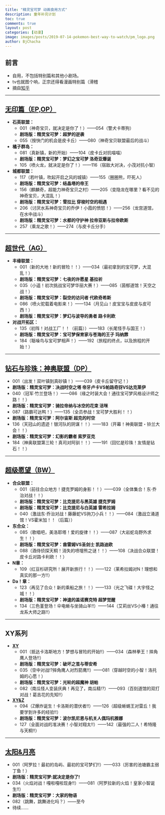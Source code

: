 ```yaml
---
title: "精灵宝可梦 动画食用方式"
description: 童年补完计划
toc: true
comments: true
layout: post
categories: [动漫]
image: images/posts/2019-07-14-pokemon-best-way-to-watch/pm_logo.png
author: BjChacha
---
```


## 前言
* 自用，不包括特别篇和其他小剧场。
* tv也就图个响，正宗还得看漫画特别篇（滑稽
* 摘自[知乎](https://www.zhihu.com/question/40409084)

---
## **[无印篇（EP,OP）](https://www.bilibili.com/bangumi/play/ep97641)**
* **石英联盟：**
  * 001（神奇宝贝，就决定是你了！）——054（警犬卡蒂狗）
  * **剧场版：精灵宝可梦：超梦的逆袭**
  * 055（按快门的机会是皮卡丘）——080（神奇宝贝联盟最后的战斗）
* **橘子群岛：**
  * 081（真新镇，新的开始）——104（皮卡丘对抗喵喵）
  * **剧场版：精灵宝可梦：梦幻之宝可梦 洛奇亚爆诞**
  * 105（喷火龙，就决定是你了！）——116（宿敌大对决，小茂对抗小智）
* **城都联盟：**
  * 117（若叶镇，吹起开启之风的城镇）——155（圈圈熊，吓死人）
  * **剧场版：精灵宝可梦：结晶塔的帝王**
  * 156（麒麟奇，超能力神奇宝贝之村）——205（变隐龙在哪里？看不见的神奇宝贝，大混乱！）
  * **剧场版：精灵宝可梦：雪拉比 穿梭时空的相遇**
  * 206（讨厌水系神奇宝贝的乔伊！小霞的愤怒！）——256（龙宫道馆，在水中战斗）
  * **剧场版：精灵宝可梦：水都的守护神 拉帝亚斯与拉帝欧斯**
  * 257（乘龙之歌！）——274（与皮卡丘分手）

---
## **[超世代（AG）](https://www.bilibili.com/bangumi/play/ss6161)**
* **丰缘联盟：**
  * 001（新的大地！新的冒险！！）——034（最初拿到的宝可梦，大混乱！）
  * **剧场版：精灵宝可梦：七夜的许愿星 基拉祈**
  * 035（小遥！初次挑战宝可梦华丽大赛！）——085（茵郁道馆！天空之战！）
  * **剧场版：精灵宝可梦：裂空的访问者 代欧奇希斯**
  * 086（喷火驼载着电影来！）——134（月见山！皮宝宝与皮皮与皮可西！）
  * **剧场版：精灵宝可梦：梦幻与波导的勇者 路卡利欧**
* **对战开拓区：**
  * 135（初阵！对战工厂！！（前篇））——183（长尾怪手与国王！）
  * **剧场版：精灵宝可梦：宝可梦保育家与苍海的王子 玛纳霏**
  * 184（聒噪鸟与宝可梦相声！）——192（旅程的终点，以及旅程的开始！）

---
## **[钻石与珍珠：神奥联盟（DP）](https://www.bilibili.com/bangumi/play/ss6162)**
* 001（出发！双叶镇到真砂镇！）——039（皮卡丘留守记！）
* **剧场版：精灵宝可梦：决战时空之塔 帝牙卢卡VS帕路奇犽VS达克莱伊**
* 040（冠军·竹兰登场！）——086（缘之时装大会！通往宝可梦风格设计师之路！！）
* **剧场版：精灵宝可梦：骑拉帝纳与冰空的花束 洁咪**
* 087（路霸可达鸭！）——135（全员参战！宝可梦大胜利！！）
* **剧场版：精灵宝可梦：阿尔宙斯 超克的时空**
* 136（天冠山的遗迹！银河队的阴谋！！）——183（开幕！神奥联盟・铃兰大会！！）
* **剧场版：精灵宝可梦：幻影的霸者 索罗亚克**
* 184（神奥联盟第三轮！真司对阿驯！！）——191（回忆是珍珠！友情是钻石！！）

---
## **[超级愿望（BW）](https://www.bilibili.com/bangumi/play/ss6164)**
* **合众联盟：**
  * 001（前往合众地方！捷克罗姆的身影！！）——039（全体集合！东·乔治对战！！）
  * **剧场版：精灵宝可梦：比克提尼与黑英雄 捷克罗姆**
  * **剧场版：精灵宝可梦：比克提尼与白英雄 雷希拉姆**
  * 040（激战东·乔治对战！藤藤蛇VS驹刀小兵！！）——084（激战立涌道馆！VS霍米加！！（后篇））
* **东合众：**
  * 085（歌唱吧，美洛耶塔！爱的旋律！！）——087（大岩蛇岛野外求生！！）
  * **剧场版：精灵宝可梦：酋雷姆VS圣剑士 凯路迪欧**
  * 088（酒侍侦探天桐！消失的喷嚏熊之谜！！）——108（决战合众联盟！皮卡丘对路卡利欧！！）
* **N章：**
  * 109（红豆杉研究所！展开新旅行！！）——122（莱希拉姆对N！理想和真实的那一方!!）
* **Da！章：**
  * 123（再见了合众！新的乘船之旅！！）——133（光之飞碟！大宇怪之城！！）
  * **剧场版：精灵宝可梦：神速的盖诺赛克特 超梦觉醒**
  * 134（三色堇登场！伞电蜥与坐骑山羊!!）——144（艾莉丝VS小椿！通往龙系大师之路!!）

---
## **XY系列**
* **[XY](https://www.bilibili.com/bangumi/play/ss5762)**
  * 001（抵达卡洛斯地方！梦想与冒险的开始!!）——034（森林拳王！摔角鹰人登场!!）
  * **剧场版：精灵宝可梦：破坏之茧与蒂安希**
  * 035（空中对战!?摔角鹰人对烈箭鹰!!）——081（穿越时空的小智！洛托姆的心愿！）
  * **剧场版：精灵宝可梦：光轮的超魔神 胡帕**
  * 082（南瓜怪人变装庆典！再见了，南瓜精!?）——093（百刻道馆的双打对战！葛吉花的先知!!）
* **[XY&Z](https://www.bilibili.com/bangumi/play/ss5692)**
  * 094（Z爆炸诞生！卡洛斯的潜伏者!!）——126（超级蜥蜴王对雷丘！我要学到许多的经验!!）
  * **剧场版：精灵宝可梦：波尔凯尼恩与机关人偶玛机雅娜**
  * 127（全面对战的准决赛！小智对翔太!!）——142（最强的二人！希特隆与天桐!!）

---
## **[太阳&月亮](https://www.bilibili.com/bangumi/play/ss5707)**
* 001（阿罗拉！最初的岛屿、最初的宝可梦们!!）——033（厉害的池塘霸主弱丁鱼！）
* **剧场版：精灵宝可梦:就决定是你了!**
* 034（火焰对战！嘎啦嘎啦现身!!）——081（阿罗拉新的火焰！皇家小智诞生!!）
* **剧场版：精灵宝可梦：大家的物语**
* 082（跳舞，跳舞进化吗？）——至今
* 待续……